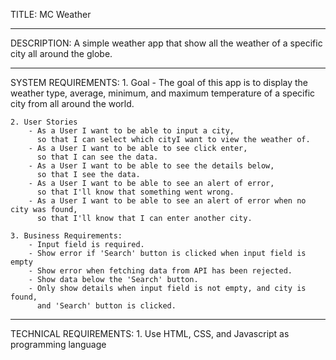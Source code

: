 TITLE: MC Weather
___________________________

DESCRIPTION: 
A simple weather app that show all the weather of a specific city all around the globe.

____________________
SYSTEM REQUIREMENTS:
    1. Goal
        - The goal of this app is to display the weather type, average, minimum, 
          and maximum temperature of a specific city from all around the world.

    2. User Stories
        - As a User I want to be able to input a city,
          so that I can select which cityI want to view the weather of.
        - As a User I want to be able to see click enter,
          so that I can see the data.
        - As a User I want to be able to see the details below,
          so that I see the data.
        - As a User I want to be able to see an alert of error,
          so that I'll know that something went wrong.
        - As a User I want to be able to see an alert of error when no city was found,
          so that I'll know that I can enter another city.

    3. Business Requirements:
        - Input field is required.
        - Show error if 'Search' button is clicked when input field is empty
        - Show error when fetching data from API has been rejected.
        - Show data below the 'Search' button.
        - Only show details when input field is not empty, and city is found,
          and 'Search' button is clicked.
____________________
TECHNICAL REQUIREMENTS:
    1. Use HTML, CSS, and Javascript as programming language